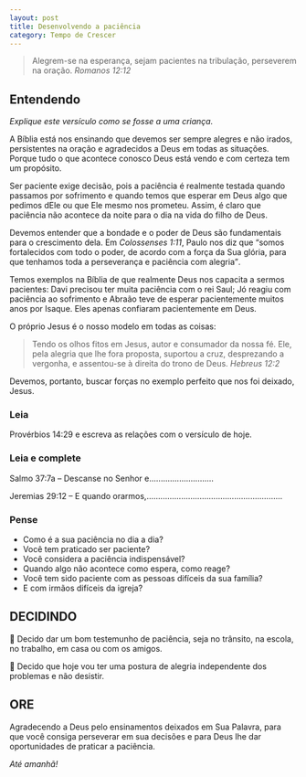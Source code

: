 ```yaml
---
layout: post
title: Desenvolvendo a paciência
category: Tempo de Crescer
---
```


> Alegrem-se na esperança, sejam pacientes na tribulação, perseverem na oração.
<cite>Romanos 12:12</cite>

## Entendendo

_Explique este versículo como se fosse a uma criança._

A Bíblia está nos ensinando que devemos ser sempre alegres e não irados, persistentes na oração e agradecidos a Deus em todas as situações. Porque tudo o que acontece conosco Deus está vendo e com certeza tem um propósito.

Ser paciente exige decisão, pois a paciência é realmente testada quando passamos por sofrimento e quando temos que esperar em Deus algo que pedimos dEle ou que Ele mesmo nos prometeu. Assim, é claro que paciência não acontece da noite para o dia na vida do filho de Deus.

Devemos entender que a bondade e o poder de Deus são fundamentais para o crescimento dela. Em <cite>Colossenses 1:11</cite>, Paulo nos diz que <q>somos fortalecidos com todo o poder, de acordo com a força da Sua glória, para que tenhamos toda a perseverança e paciência com alegria</q>.

Temos exemplos na Bíblia de que realmente Deus nos capacita a sermos pacientes: Davi precisou ter muita paciência com o rei Saul; Jó reagiu com paciência ao sofrimento e Abraão teve de esperar pacientemente muitos anos por Isaque. Eles apenas confiaram pacientemente em Deus.

O próprio Jesus é o nosso modelo em todas as coisas: 

> Tendo os olhos fitos em Jesus, autor e consumador da nossa fé. Ele, pela alegria que lhe fora proposta, suportou a cruz, desprezando a vergonha, e assentou-se à direita do trono de Deus.
<cite>Hebreus 12:2</cite>

Devemos, portanto, buscar forças no exemplo perfeito que nos foi deixado, Jesus.

### Leia

Provérbios 14:29 e escreva as relações com o versículo de hoje.

### Leia e complete

Salmo 37:7a – Descanse no Senhor e............................

Jeremias 29:12 – E quando orarmos,...........................................................

### Pense

* Como é a sua paciência no dia a dia?
* Você tem praticado ser paciente?
* Você considera a paciência indispensável?
* Quando algo não acontece como espera, como reage?
* Você tem sido paciente com as pessoas difíceis da sua família?
* E com irmãos difíceis da igreja?

## DECIDINDO

🔘 Decido dar um bom testemunho de paciência, seja no trânsito, na escola, no trabalho, em casa ou com os amigos.

🔘 Decido que hoje vou ter uma postura de alegria independente dos problemas e não desistir.

## ORE

Agradecendo a Deus pelo ensinamentos deixados em Sua Palavra, para que você consiga perseverar em sua decisões e para Deus lhe dar oportunidades de praticar a paciência.

_Até amanhã!_